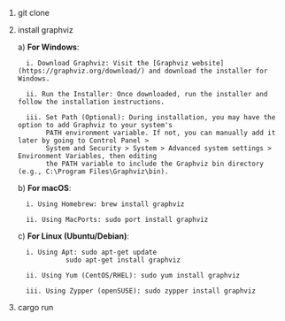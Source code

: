 1. git clone
2. install graphviz

   a) **For Windows**:

         i. Download Graphviz: Visit the [Graphviz website](https://graphviz.org/download/) and download the installer for Windows.

         ii. Run the Installer: Once downloaded, run the installer and follow the installation instructions.

         iii. Set Path (Optional): During installation, you may have the option to add Graphviz to your system's
              PATH environment variable. If not, you can manually add it later by going to Control Panel >
              System and Security > System > Advanced system settings > Environment Variables, then editing
              the PATH variable to include the Graphviz bin directory (e.g., C:\Program Files\Graphviz\bin).

   b) **For macOS**:

         i. Using Homebrew: brew install graphviz

         ii. Using MacPorts: sudo port install graphviz

   c) **For Linux (Ubuntu/Debian)**:

         i. Using Apt: sudo apt-get update
                   sudo apt-get install graphviz

         ii. Using Yum (CentOS/RHEL): sudo yum install graphviz

         iii. Using Zypper (openSUSE): sudo zypper install graphviz

4. cargo run

  

